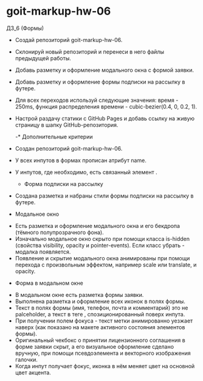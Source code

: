 # goit-markup-hw-06

ДЗ_6 (Формы)

- Создай репозиторий goit-markup-hw-06.
- Склонируй новый репозиторий и перенеси в него файлы предыдущей работы.
- Добавь разметку и оформление модального окна с формой заявки.
- Добавь разметку и оформление формы подписки на рассылку в футере.
- Для всех переходов используй следующие значения: время - 250ms, функция распределения времени - cubic-bezier(0.4, 0, 0.2, 1).
- Настрой раздачу статики с GitHub Pages и добавь ссылку на живую страницу в шапку GitHub-репозитория.

  -\* Дополнительные критерии

- Создан репозиторий goit-markup-hw-06.
- У всех инпутов в формах прописан атрибут name.
- У инпутов, где необходимо, есть связанный элемент <label>.

  - Форма подписки на рассылку

- Создана разметка и набраны стили формы подписки на рассылку в футере.

* Модальное окно

- Есть разметка и оформление модального окна и его бекдропа (тёмного полупрозрачного фона).
- Изначально модальное окно скрыто при помощи класса is-hidden (свойства visibility, opacity и pointer-events). Если класс убрать - модалка появляется.
- Появление и скрытие модального окна анимированы при помощи перехода с произвольным эффектом, например scale или translate, и opacity.

* Форма в модальном окне

- В модальном окне есть разметка формы заявки.
- Выполнена разметка и оформление всех иконок в полях формы.
- Текст в полях формы (имя, телефон, почта и комментарий) это не palceholder, а текст в теге <label>, спозиционированный поверх инпута.
- При получении полем фокуса - текст метки анимированно уезжает наверх (как показано на макете активного состояния элементов формы).
- Оригинальный чекбокс о принятии лицензионного соглашения в форме заявки скрыт, а его визуальное оформление сделано вручную, при помощи псевдоэлемента и векторного изображения галочки.
- Когда инпут получает фокус, иконка в нём меняет цвет на основной цвет акцента.
